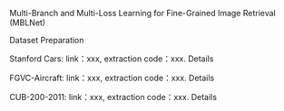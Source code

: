 Multi-Branch and Multi-Loss Learning for Fine-Grained Image Retrieval (MBLNet)

Dataset Preparation

Stanford Cars: link：xxx, extraction code：xxx.
Details

FGVC-Aircraft: link：xxx, extraction code：xxx.
Details

CUB-200-2011: link：xxx, extraction code：xxx.
Details
